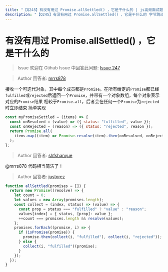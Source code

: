 ```yaml
---
title: "【Q245】有没有用过 Promise.allSettled() ，它是干什么的 | js高频面试题"
description: "【Q245】有没有用过 Promise.allSettled() ，它是干什么的 字节跳动面试题、阿里腾讯面试题、美团小米面试题。"
---
```


# 有没有用过 Promise.allSettled() ，它是干什么的

> Issue
> 欢迎在 Gtihub Issue 中回答此问题: [Issue 247](https://github.com/shfshanyue/Daily-Question/issues/247)

> Author
> 回答者: [mrrs878](https://github.com/mrrs878)

接收一个可迭代对象，其中每个成员都是`Promise`。在所有给定的`Promise`都已经`fulfilled`或`rejected`后返回一个`Promise`，并带有一个对象数组，每个对象表示对应的`Promise`结果
相较于`Promise.all`，后者会在任何一个`Promise`为`rejected`时立即结束
简单实现

```js
const myPromiseSettled = (items) => {
  const onResolved = (value) => ({ status: "fulfilled", value });
  const onRejected = (reason) => ({ status: "rejected", reason });
  return Promise.all(
    items.map((item) => Promise.resolve(item).then(onResolved, onRejected)),
  );
};
```

> Author
> 回答者: [shfshanyue](https://github.com/shfshanyue)

@mrrs878 代码相当简洁了！

> Author
> 回答者: [justorez](https://github.com/justorez)

```js
function allSettled(promises = []) {
  return new Promise((resolve) => {
    let count = 0;
    let values = new Array(promises.length);
    const collect = (index, status) => (value) => {
      const prop = status === "fulfilled" ? "value" : "reason";
      values[index] = { status, [prop]: value };
      ++count === promises.length && resolve(values);
    };
    promises.forEach((promise, i) => {
      if (isPromise(promise)) {
        promise.then(collect(i, "fulfilled"), collect(i, "rejected"));
      } else {
        collect(i, "fulfilled")(promise);
      }
    });
  });
}
```
